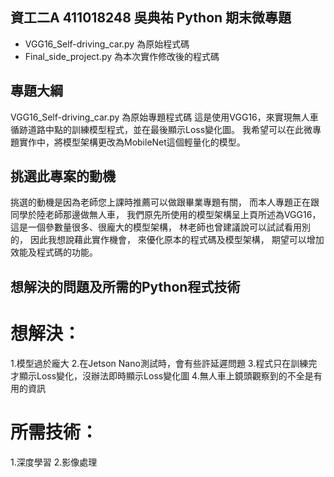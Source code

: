 ## 資工二A 411018248 吳典祐 Python 期末微專題
- VGG16_Self-driving_car.py 為原始程式碼
- Final_side_project.py 為本次實作修改後的程式碼

## 專題大綱
VGG16_Self-driving_car.py 為原始專題程式碼
這是使用VGG16，來實現無人車循跡道路中點的訓練模型程式，並在最後顯示Loss變化圖。
我希望可以在此微專題實作中，將模型架構更改為MobileNet這個輕量化的模型。

## 挑選此專案的動機
挑選的動機是因為老師您上課時推薦可以做跟畢業專題有關，
而本人專題正在跟同學於陸老師那邊做無人車，
我們原先所使用的模型架構呈上頁所述為VGG16，
這是一個參數量很多、很龐大的模型架構，
林老師也曾建議說可以試試看用別的，
因此我想說藉此實作機會，
來優化原本的程式碼及模型架構，
期望可以增加效能及程式碼的功能。

## 想解決的問題及所需的Python程式技術
# 想解決：
  1.模型過於龐大
  2.在Jetson Nano測試時，會有些許延遲問題
  3.程式只在訓練完才顯示Loss變化，沒辦法即時顯示Loss變化圖
  4.無人車上鏡頭觀察到的不全是有用的資訊
# 所需技術：
  1.深度學習
  2.影像處理
